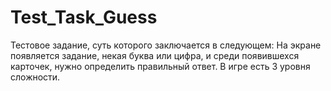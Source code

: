# Test_Task_Guess
Тестовое задание, суть которого заключается в следующем: 
На экране появляется задание, некая буква или цифра, и среди появившехся карточек, нужно определить правильный ответ. 
В игре есть 3 уровня сложности. 
